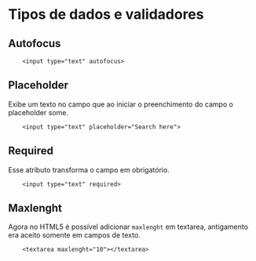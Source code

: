 # Tipos de dados e validadores

## Autofocus
```
    <input type="text" autofocus>
```

## Placeholder
Exibe um texto no campo que ao iniciar o preenchimento do campo o placeholder some.
```
    <input type="text" placeholder="Search here">
```

## Required
Esse atributo transforma o campo em obrigatório.
```
    <input type="text" required>
```

## Maxlenght
Agora no HTML5 é possível adicionar `maxlenght` em textarea, antigamento era aceito somente em campos de texto.
```
    <textarea maxlenght="10"></textarea>
```